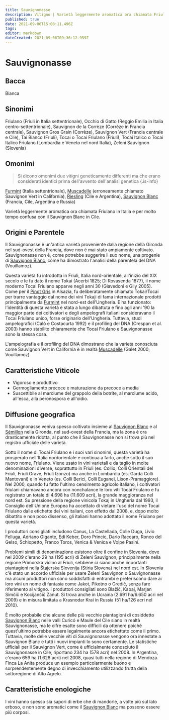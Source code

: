 ```yaml
---
title: Sauvignonasse
description: Vitigno | Varietà leggermente aromatica ora chiamata Friulano in Italia e per molto tempo confusa con il Sauvignon Blanc in Cile.
published: true
date: 2021-09-06T15:08:11.496Z
tags: 
editor: markdown
dateCreated: 2021-09-06T09:36:12.959Z
---
```


# Sauvignonasse

## Bacca
Bianca

## Sinonimi
Friulano (Friuli in Italia settentrionale), Occhio di Gatto (Reggio Emilia in Italia centro-settentrionale), Sauvignon de la Corrèze (Corrèze in Francia centrale), Sauvignon Gros Grain (Corrèze), Sauvignon Vert (Francia centrale e Cile), Tai Bianco (Friuli), Tocai o Tocai Friulano (Friuli), Tocai Italico o Tocai Italico Friulano (Lombardia e Veneto nel nord Italia), Zeleni Sauvignon (Slovenia)

## Omonimi
> Si dicono omonimi due vitigni geneticamente differenti ma che erano considerati identici prima dell'avvento dell'analisi genetica
{.is-info}

[Furmint](/vitigni/bacca-bianca/furmint)  (Italia settentrionale), [Muscadelle](/vitigni/bacca-bianca/muscadelle) (erroneamente chiamato Sauvignon Vert in California), [Riesling](/vitigni/Germania/bacca-bianca/riesling) (Cile e Argentina), [Sauvignon Blanc](/vitigni/Francia/bacca-bianca/sauvignon-blanc) (Francia, Cile, Argentina e Russia)

Varietà leggermente aromatica ora chiamata Friulano in Italia e per molto tempo confusa con il Sauvignon Blanc in Cile.

## Origini e Parentele

Il Sauvignonasse è un'antica varietà proveniente dalla regione della Gironda nel sud-ovest della Francia, dove non è mai stato ampiamente coltivato. Sauvignonasse non è, come potrebbe suggerire il suo nome, una progenie di [Sauvignon Blanc](/vitigni/Francia/bacca-bianca/sauvignon-blanc), come ha dimostrato l'analisi della parentela del DNA (Vouillamoz).

Questa varietà fu introdotta in Friuli, Italia nord-orientale, all'inizio del XIX secolo e le fu dato il nome Tokai (Acerbi 1825; Di Rovasenda 1877), il nome moderno Tocai Friulano apparve negli anni 30 (Giavedoni e Gily 2005). Come per il [Pinot Gris](/vitigni/bacca-bianca/pinot-gris) in Alsazia, fu deliberatamente chiamato Tokai/Tocai per trarre vantaggio dal nome dei vini Tokaji di fama internazionale prodotti principalmente da [Furmint](/vitigni/bacca-bianca/furmint) nel nord-est dell'Ungheria. E ha funzionato: l'identità di questa varietà è stata a lungo dibattuta e fino agli anni '90 la maggior parte dei coltivatori e degli ampelografi italiani consideravano il Tocai Friulano unico, forse originario dell'Ungheria. Tuttavia, studi ampelografici (Calò e Costacurta 1992) e il profiling del DNA (Crespan et al. 2003) hanno stabilito chiaramente che Tocai Friulano e Sauvignonasse sono la stessa cosa.

L'ampelografia e il profiling del DNA dimostrano che la varietà conosciuta come Sauvignon Vert in California è in realtà [Muscadelle](/vitigni/bacca-bianca/muscadelle) (Galet 2000; Vouillamoz).

## Caratteristiche Viticole

- Vigoroso e produttivo
- Germogliamento precoce e maturazione da precoce a media
- Suscettibile al marciume del grappolo della botrite, al marciume acido, all'esca, alla peronospora e all'oidio.

## Diffusione geografica

Il Sauvignonasse veniva spesso coltivato insieme al [Sauvignon Blanc](/vitigni/Francia/bacca-bianca/sauvignon-blanc) e al [Sémillon](/vitigni/bacca-bianca/semillon) nella Gironda, nel sud-ovest della Francia, ma la zona è ora drasticamente ridotta, al punto che il Sauvignonasse non si trova più nel registro ufficiale delle varietà.

Sotto il nome di Tocai Friulano e i suoi vari sinonimi, questa varietà ha prosperato nell'Italia nordorientale e continua a farlo, anche sotto il suo nuovo nome, Friulano. Viene usato in vini varietali e da taglio in molte denominazioni diverse, soprattutto in Friuli (es. Collio, Colli Orientali del Friuli, Friuli Grave, Friuli Izonzo) ma anche in Lombardia (es. Garda Colli Mantovani) e in Veneto (es. Colli Berici, Colli Euganei, Lison-Pramaggiore). Nel 2000, quando fu fatto l'ultimo censimento agricolo italiano, i coltivatori friulani chiamavano ancora con nonchalance le loro viti Tocai Friulano e fu registrato un totale di 4.698 ha (11.609 acri), la grande maggioranza nel nord est. Su pressione della regione vinicola Tokaj in Ungheria dal 1993, il Consiglio dell'Unione Europea ha accettato di vietare l'uso del nome Tocai Friulano dalle etichette dei vini italiani, con effetto dal 2008, e, dopo molto dibattito e non poco dissenso, gli italiani hanno adottato il nome Friulano per questa varietà.

I produttori consigliati includono Canus, La Castellada, Colle Duga, Livio Felluga, Adriano Gigante, Edi Keber, Doro Princic, Dario Raccaro, Ronco del Gelso, Schiopetto, Franco Toros, Venica & Venica e Volpe Pasini. 

Problemi simili di denominazione esistono oltre il confine in Slovenia, dove nel 2009 c'erano 29 ha (195 acri) di Zeleni Sauvignon, principalmente nella regione Primorska vicino al Friuli, sebbene ci siano anche importanti piantagioni nella Štajerska Slovenija (Stiria Slovena) nel nord est. In Slovenia c'è stato un accordo ufficiale per usare Zeleni Sauvignon o Sauvignonasse ma alcuni produttori non sono soddisfatti di entrambi e preferiscono dare ai loro vini un nome di fantasia come Jakot, Pikotno o Gredič, senza fare riferimento al vitigno. I produttori consigliati sono Blažič, Kabaj, Marjan Simčič e Kocijančič Zanut. Si trova anche in Ucraina (2.691 ha/6.650 acri nel 2009) e in misura limitata a Krasnodar Krai in Russia (51 ha/126 acri nel 2010).

È molto probabile che alcune delle più vecchie piantagioni di cosiddetto [Sauvignon Blanc](/vitigni/Francia/bacca-bianca/sauvignon-blanc) nelle valli Curicó e Maule del Cile siano in realtà Sauvignonasse, ma le cifre esatte sono difficili da ottenere poiché quest'ultimo potrebbe essere legalmente ancora etichettato come il primo. Tuttavia, molte delle vecchie viti di Sauvignonasse vengono ora innestate a Sauvignon Blanc e tutti i nuovi impianti lo sono certamente. Le statistiche ufficiali per il Sauvignon Vert, come è ufficialmente conosciuto il Sauvignonasse in Cile, riportano 234 ha (578 acri) nel 2008. In Argentina, c'erano 659 ha (1.628 acri) nel 2008, quasi tutti nella regione di Mendoza. Finca La Anita produce un esempio particolarmente buono e sorprendentemente degno di invecchiamento utilizzando frutta della sottoregione di Alto Agrelo.

## Caratteristiche enologiche

I vini hanno spesso sia sapori di erbe che di mandorle, a volte più sul lato erboso, e non sono aromatici come il [Sauvignon Blanc](/vitigni/Francia/bacca-bianca/sauvignon-blanc) ma possono essere più corposi.